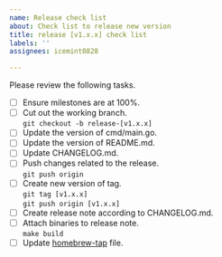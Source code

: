 ```yaml
---
name: Release check list
about: Check list to release new version
title: release [v1.x.x] check list
labels: ''
assignees: icemint0828

---
```


Please review the following tasks.

- [ ] Ensure milestones are at 100%.
- [ ] Cut out the working branch.  
`git checkout -b release-[v1.x.x]`
- [ ] Update the version of cmd/main.go.
- [ ] Update the version of README.md.
- [ ] Update CHANGELOG.md.
- [ ] Push changes related to the release.  
`git push origin`
- [ ] Create new version of tag.  
`git tag [v1.x.x]`  
`git push origin [v1.x.x]`  
- [ ] Create release note according to CHANGELOG.md.
- [ ] Attach binaries to release note.  
`make build`
- [ ] Update [homebrew-tap](https://github.com/icemint0828/homebrew-tap) file.
